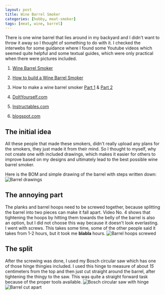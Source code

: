 ```yaml
---
layout: post
title: Wine Barrel Smoker
categories: [hobby, meat-smoker]
tags: [meat, wine, barrel]
---
```


There is one wine barrel that lies around in my backyard and I didn't want to throw it away so I thought of something to do with it. I checked the interwebs for some guidance where I found some Youtube videos which seemed quite helpful and some textual guides, which were only practical when there were pictures included.


1. [Wine Barrel Smoker](https://www.youtube.com/watch?v=_dRfooepkLE)
2. [How to build a Wine Barrel Smoker](https://www.youtube.com/watch?v=yiMf1nslsRo)
3. How to make a wine barrel smoker [Part 1](https://www.youtube.com/watch?v=rE7hkvlOx5I) & [Part 2](https://www.youtube.com/watch?v=y_i-ygVAwR4)

1. [DoItYourself.com](https://www.doityourself.com/stry/make-a-wine-barrel-smoker)
2. [Instructables.com](https://www.instructables.com/id/Whiskey-Barrel-BBQ-Smoker/)
3. [blogspot.com](http://mywinebarrelsmoker.blogspot.com/2014/04/my-wine-barrel-smoker-build.html)

## The initial idea
All these people that made these smokers, didn't really upload any plans for the smokers, they just made it from their mind. So I thought to myself, why not create one with included drawings, which makes it easier for others to improve based on my designs and ultimately lead to the best possible wine barrel smoker.

Here is the BOM and simple drawing of the barrel with steps written down:
![Barrel drawings]()

## The annoying part
The planks and barrel hoops need to be screwed together, because splitting the barrel into two pieces can make it fall apart. Video No. 4 shows that tightening the hoops by hitting them towards the belly of the barrel is also an option, but I did not choose this way because it doesn't look everlasting. I went with screws.
This takes some time, some of the other people said it takes from 1-2 hours, but it took me **blabla** hours.
![Barrel hoops screwed]()

## The split
After the screwing was done, I used my Bosch circular saw which has one of those hinge thingies included. I used this hinge to measure of about *15* centimeters from the top and then just cut straight around the barrel, after tightening the thingy to the saw. This was quite a straight forward task because of the proper tools available.
![Bosch circular saw with hinge]()
![Barrel cut apart]()
